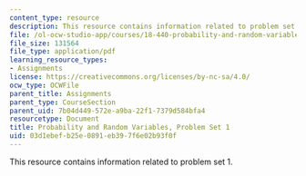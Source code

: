 ```yaml
---
content_type: resource
description: This resource contains information related to problem set 1.
file: /ol-ocw-studio-app/courses/18-440-probability-and-random-variables-spring-2014/03d1ebefb25e0891eb397f6e02b93f0f_MIT18_440S14_ProblemSet1.pdf
file_size: 131564
file_type: application/pdf
learning_resource_types:
- Assignments
license: https://creativecommons.org/licenses/by-nc-sa/4.0/
ocw_type: OCWFile
parent_title: Assignments
parent_type: CourseSection
parent_uid: 7b04d449-572e-a9ba-22f1-7379d584bfa4
resourcetype: Document
title: Probability and Random Variables, Problem Set 1
uid: 03d1ebef-b25e-0891-eb39-7f6e02b93f0f
---
```

This resource contains information related to problem set 1.